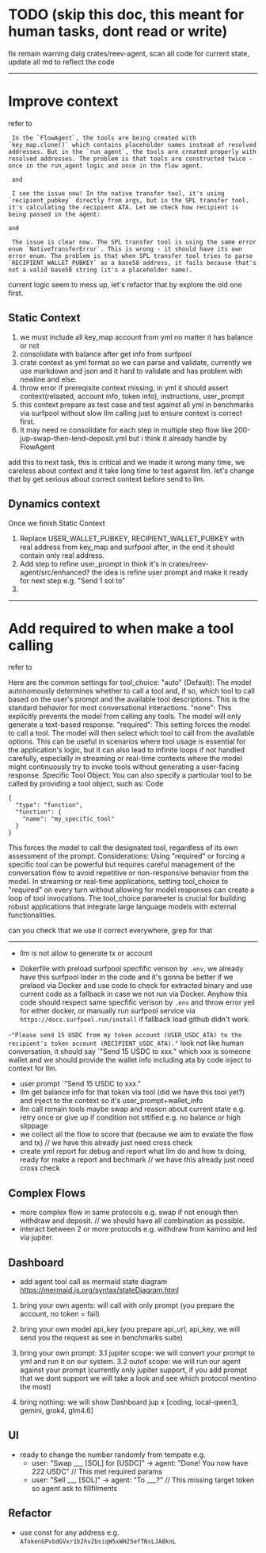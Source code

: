 # TODO (skip this doc, this meant for human tasks, dont read or write)

fix remain warning daig crates/reev-agent, scan all code for current state, update all md to reflect the code

---

# Improve context

refer to
```
 In the `FlowAgent`, the tools are being created with `key_map.clone()` which contains placeholder names instead of resolved addresses. But in the `run_agent`, the tools are created properly with resolved addresses. The problem is that tools are constructed twice - once in the run_agent logic and once in the flow agent.

 and

 I see the issue now! In the native transfer tool, it's using `recipient_pubkey` directly from args, but in the SPL transfer tool, it's calculating the recipient ATA. Let me check how recipient is being passed in the agent:

and

 The issue is clear now. The SPL transfer tool is using the same error enum `NativeTransferError`. This is wrong - it should have its own error enum. The problem is that when SPL transfer tool tries to parse `RECIPIENT_WALLET_PUBKEY` as a base58 address, it fails because that's not a valid base58 string (it's a placeholder name).
 ```
 current logic seem to mess up, let's refactor that by explore the old one first.

## Static Context

1. we must include all key_map account from yml no matter it has balance or not
2. consolidate with balance after get info from surfpool
3. crate context as yml format so we can parse and validate, currently we use markdown and json and it hard to validate and has problem with newline and else.
4. throw error if prereqisite context missing, in yml it should assert context(relaated, account info, token info), instructions, user_prompt
5. this context prepare as test case and test against all yml in benchmarks via surfpool without slow llm calling just to ensure context is correct first.
6. It may need re consolidate for each step in multiple step flow like 200-jup-swap-then-lend-deposit.yml but i think it already handle by FlowAgent

add this to next task, this is critical and we made it wrong many time, we careless about context and it take long time to test against llm. let's change that by get serious about correct context before send to llm.

## Dynamics context

Once we finish Static Context

1. Replace USER_WALLET_PUBKEY, RECIPIENT_WALLET_PUBKEY with real address from key_map and surfpool after, in the end it should contain only real address.
2. Add step to refine user_prompt in think it's in crates/reev-agent/src/enhanced? the idea is refine user prompt and make it ready for next step e.g. "Send 1 sol to"
3.

---

# Add required to when make a tool calling
refer to

Here are the common settings for tool_choice:
"auto" (Default): The model autonomously determines whether to call a tool and, if so, which tool to call based on the user's prompt and the available tool descriptions. This is the standard behavior for most conversational interactions.
"none": This explicitly prevents the model from calling any tools. The model will only generate a text-based response.
"required": This setting forces the model to call a tool. The model will then select which tool to call from the available options. This can be useful in scenarios where tool usage is essential for the application's logic, but it can also lead to infinite loops if not handled carefully, especially in streaming or real-time contexts where the model might continuously try to invoke tools without generating a user-facing response.
Specific Tool Object: You can also specify a particular tool to be called by providing a tool object, such as:
Code

    {
      "type": "function",
      "function": {
        "name": "my_specific_tool"
      }
    }
This forces the model to call the designated tool, regardless of its own assessment of the prompt.
Considerations:
Using "required" or forcing a specific tool can be powerful but requires careful management of the conversation flow to avoid repetitive or non-responsive behavior from the model.
In streaming or real-time applications, setting tool_choice to "required" on every turn without allowing for model responses can create a loop of tool invocations.
The tool_choice parameter is crucial for building robust applications that integrate large language models with external functionalities.

can you check that we use it correct everywhere, grep for that

---

- llm is not allow to generate tx or account


- Dokerfile with preload surfpool specfific verison by `.env`, we already have this surfpool loder in the code and it's gonna be better if we prelaod via Docker and use code to check for extracted binary and use current code as a fallback in case we not run via Docker. Anyhow this code should respect same specfific verison by `.env` and throw error yell for either docker, or manually run surfpool service via `https://docs.surfpool.run/install` if fallback load github didn't work.

-`"Please send 15 USDC from my token account (USER_USDC_ATA) to the recipient's token account (RECIPIENT_USDC_ATA)."` look not like human conversation, it should say `"Send 15 USDC to xxx." which xxx is someone wallet and we should provide the wallet info including ata by code inject to context for llm.
  - user prompt `"Send 15 USDC to xxx."
  - llm get balance info for that token via tool (did we have this tool yet?) and inject to the context so it's user_prompt+wallet_info
  - llm call remain tools maybe swap and reason about current state e.g. retry once or give up if condition not sttified e.g. no balance or high slippage
  - we collect all the flow to score that (because we aim to evalate the flow and tx) // we have this already just need cross check
  - create yml report for debug and report what llm do and how tx doing, ready for make a report and bechmark // we have this already just need cross check

## Complex Flows
- more complex flow in same protocols e.g. swap if not enough then withdraw and deposit. // we should have all combination as possible.
- interact between 2 or more protocols e.g. withdraw from kamino and led via jupiter.

## Dashboard

- add agent tool call as mermaid state diagram https://mermaid.js.org/syntax/stateDiagram.html

1. bring your own agents: will call with only prompt (you prepare the account, no token = fail)

2. bring your own model api_key (you prepare api_url, api_key, we will send you the request as see in benchmarks suite)

3. bring your own prompt:
   3.1 jupiter scope: we will convert your prompt to yml and run it on our system.
   3.2 outof scope: we will run our agent against your prompt (currently only jupiter support, if you add prompt that we dont support we will take a look and see which protocol mentino the most)

4. bring nothing: we will show Dashboard jup x [coding, local-qwen3, gemini, grok4, glm4.6]

## UI

- ready to change the number randomly from tempate e.g.
  - user: "Swap ___ [SOL] for [USDC]" → agent: "Done! You now have 222 USDC" // This met required params
  - user: "Sell ___ [SOL]" → agent: "To ___?" // This missing target token so agent ask to fillfilments

## Refactor
- use const for any address e.g. `ATokenGPvbdGVxr1b2hvZbsiqW5xWH25efTNsLJA8knL`
